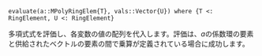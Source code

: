 ```
evaluate(a::MPolyRingElem{T}, vals::Vector{U}) where {T <: RingElement, U <: RingElement}
```

多項式式を評価し、各変数の値の配列を代入します。評価は、$a$の係数環の要素と供給されたベクトルの要素の間で乗算が定義されている場合に成功します。
